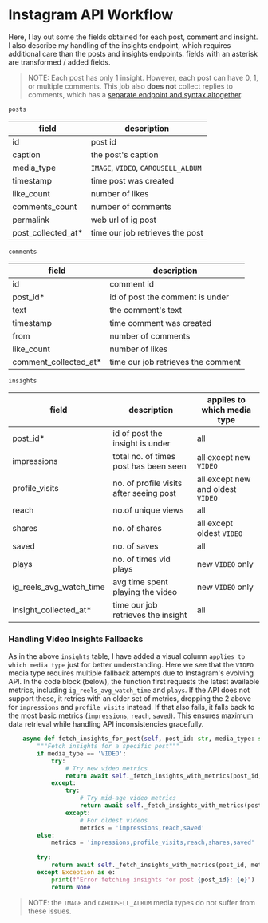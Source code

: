# Instagram API Workflow

Here, I lay out some the fields obtained for each post, comment and insight. I also describe my handling of the insights endpoint, which requires additional care than the posts and insights endpoints. fields with an asterisk are transformed / added fields.

> NOTE: Each post has only 1 insight. However, each post can have 0, 1, or multiple comments. This job also **does not** collect replies to comments, which has a [separate endpoint and syntax altogether](https://developers.facebook.com/docs/instagram-platform/instagram-graph-api/reference/ig-comment/replies/).

`posts`

| **field**          | **description**                     | 
| ------------------ | ----------------------------------- |
| id                 | post id                             |
| caption            | the post's caption                  |
| media_type         | `IMAGE`, `VIDEO`, `CAROUSELL_ALBUM` |
| timestamp          | time post was created               |
| like_count         | number of likes                     |
| comments_count     | number of comments                  |
| permalink          | web url of ig post                  |
| post_collected_at* | time our job retrieves the post     |

`comments`

| **field**             | **description**                    | 
| --------------------- | ---------------------------------- |
| id                    | comment id                         |
| post_id*              | id of post the comment is under    |
| text                  | the comment's text                 |
| timestamp             | time comment was created           |
| from                  | number of comments                 |
| like_count            | number of likes                    |
| comment_collected_at* | time our job retrieves the comment |

`insights`

| **field**               | **description**                         | **applies to which media type**   |
| ----------------------- | --------------------------------------- | --------------------------------- |
| post_id*                | id of post the insight is under         | all                               |
| impressions             | total no. of times post has been seen   | all except new `VIDEO`            |
| profile_visits          | no. of profile visits after seeing post | all except new and oldest `VIDEO` |
| reach                   | no.of unique views                      | all                               |
| shares                  | no. of shares                           | all except oldest `VIDEO`         |
| saved                   | no. of saves                            | all                               |
| plays                   | no. of times vid plays                  | new `VIDEO` only                  |
| ig_reels_avg_watch_time | avg time spent playing the video        | new `VIDEO` only                  |
| insight_collected_at*   | time our job retrieves the insight      | all                               |

### Handling Video Insights Fallbacks

As in the above `insights` table, I have added a visual column `applies to which media type` just for better understanding. Here we see that the `VIDEO` media type requires multiple fallback attempts due to Instagram's evolving API. In the code block (below), the function first requests the latest available metrics, including `ig_reels_avg_watch_time` and `plays`. If the API does not support these, it retries with an older set of metrics, dropping the 2 above for `impressions` and `profile_visits` instead. If that also fails, it falls back to the most basic metrics (`impressions`, `reach`, `saved`). This ensures maximum data retrieval while handling API inconsistencies gracefully.

```python
    async def fetch_insights_for_post(self, post_id: str, media_type: str) -> Optional[Dict]:
        """Fetch insights for a specific post"""
        if media_type == 'VIDEO':
            try:
                # Try new video metrics
                return await self._fetch_insights_with_metrics(post_id, 'reach,shares,saved,plays,ig_reels_avg_watch_time')
            except:
                try:
                    # Try mid-age video metrics
                    return await self._fetch_insights_with_metrics(post_id, 'impressions,profile_visits,reach,shares,saved')
                except:
                    # For oldest videos
                    metrics = 'impressions,reach,saved'
        else:
            metrics = 'impressions,profile_visits,reach,shares,saved'
        
        try:
            return await self._fetch_insights_with_metrics(post_id, metrics)
        except Exception as e:
            print(f"Error fetching insights for post {post_id}: {e}")
            return None
```

> NOTE: the `IMAGE` and `CAROUSELL_ALBUM` media types do not suffer from these issues.
